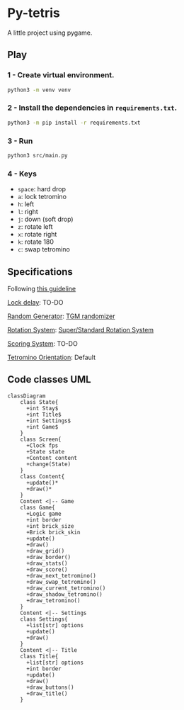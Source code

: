 # Py-tetris

A little project using pygame.

## Play

### 1 - Create virtual environment.

```sh
python3 -m venv venv
```

### 2 - Install the dependencies in `requirements.txt`.

```sh
python3 -m pip install -r requirements.txt
```

### 3 - Run

```sh
python3 src/main.py
```

### 4 - Keys

- `space`: hard drop
- `a`: lock tetromino
- `h`: left
- `l`: right
- `j`: down (soft drop)
- `z`: rotate left
- `x`: rotate right
- `k`: rotate 180
- `c`: swap tetromino

## Specifications

Following [this guideline](https://harddrop.com/wiki/Tetris_Guideline)

[Lock delay](https://harddrop.com/wiki/Lock_delay): TO-DO

[Random Generator](https://harddrop.com/wiki/Random_Generator): [TGM randomizer](https://harddrop.com/wiki/TGM_randomizer)

[Rotation System](https://harddrop.com/wiki/Rotation_system): [Super/Standard Rotation System](https://harddrop.com/wiki/SRS)

[Scoring System](https://harddrop.com/wiki/Category:Scoring_Systems): TO-DO

[Tetromino Orientation](https://harddrop.com/wiki/Orientation): Default

## Code classes UML

```mermaid
classDiagram
    class State{
      +int Stay$
      +int Title$
      +int Settings$
      +int Game$
    }
    class Screen{
      +Clock fps
      +State state
      +Content content
      +change(State)
    }
    class Content{
      +update()*
      +draw()*
    }
    Content <|-- Game
    class Game{
      +Logic game
      +int border
      +int brick_size
      +Brick brick_skin
      +update()
      +draw()
      +draw_grid()
      +draw_border()
      +draw_stats()
      +draw_score()
      +draw_next_tetromino()
      +draw_swap_tetromino()
      +draw_current_tetromino()
      +draw_shadow_tetromino()
      +draw_tetromino()
    }
    Content <|-- Settings
    class Settings{
      +list[str] options
      +update()
      +draw()
    }
    Content <|-- Title
    class Title{
      +list[str] options
      +int border
      +update()
      +draw()
      +draw_buttons()
      +draw_title()
    }
```
